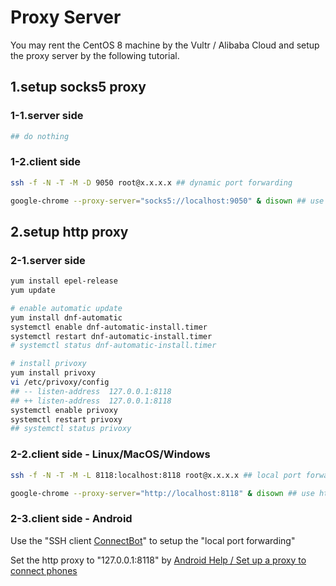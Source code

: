 # Proxy Server 

You may rent the CentOS 8 machine by the Vultr / Alibaba Cloud and setup the proxy server by the following tutorial.  

## 1\.setup socks5 proxy 

### 1-1\.server side 
```bash
## do nothing
```

### 1-2\.client side 

```bash
ssh -f -N -T -M -D 9050 root@x.x.x.x ## dynamic port forwarding

google-chrome --proxy-server="socks5://localhost:9050" & disown ## use socks5 proxy
```
 
## 2\.setup http proxy

### 2-1\.server side 

```bash
yum install epel-release
yum update

# enable automatic update 
yum install dnf-automatic
systemctl enable dnf-automatic-install.timer
systemctl restart dnf-automatic-install.timer
# systemctl status dnf-automatic-install.timer

# install privoxy
yum install privoxy
vi /etc/privoxy/config
## -- listen-address  127.0.0.1:8118
## ++ listen-address  127.0.0.1:8118
systemctl enable privoxy
systemctl restart privoxy
## systemctl status privoxy
```

### 2-2\.client side - Linux/MacOS/Windows

```bash
ssh -f -N -T -M -L 8118:localhost:8118 root@x.x.x.x ## local port forwarding

google-chrome --proxy-server="http://localhost:8118" & disown ## use http proxy
```

### 2-3\.client side - Android  

Use the "SSH client [ConnectBot](https://play.google.com/store/apps/details?id=org.connectbot)" to setup the "local port forwarding"  

Set the http proxy to "127.0.0.1:8118" by [Android Help / Set up a proxy to connect phones](https://support.google.com/android/answer/9654714?hl=en#zippy=%2Cset-up-a-proxy-to-connect-phones)

